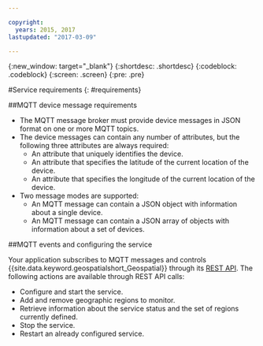 ```yaml
---

copyright:
  years: 2015, 2017
lastupdated: "2017-03-09"

---
```


<!-- Attribute definitions -->
{:new_window: target="_blank"}
{:shortdesc: .shortdesc}
{:codeblock: .codeblock}
{:screen: .screen}
{:pre: .pre}

#Service requirements
{: #requirements}


##MQTT device message requirements

* The MQTT message broker must provide device messages in JSON format on one or more MQTT topics.
* The device messages can contain any number of attributes, but the following three attributes are always required:
	* An attribute that uniquely identifies the device.
	* An attribute that specifies the latitude of the current location of the device.
	* An attribute that specifies the longitude of the current location of the device.
* Two message modes are supported:
	* An MQTT message can contain a JSON object with information about a single device.
	* An MQTT message can contain a JSON array of objects with information about a set of devices.

##MQTT events and configuring the service

Your application subscribes to MQTT messages and controls {{site.data.keyword.geospatialshort_Geospatial}} through its [REST API](https://console.ng.bluemix.net/apidocs/246). The following actions are available through REST API calls:

* Configure and start the service.
* Add and remove geographic regions to monitor.
* Retrieve information about the service status and the set of regions currently defined.
* Stop the service.
* Restart an already configured service.
